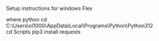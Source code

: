 Setup instructions for windows Flex

where python
cd C:\Users\ol1000\AppData\Local\Programs\Python\Python312\
cd Scripts
pip3 install requests
